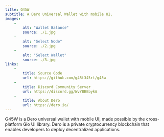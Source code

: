 ```yaml
---
title: G45W
subtitle: A Dero Universal Wallet with mobile UI.
images:
    -
        alt: "Wallet Balance"
        source: ./1.jpg
    -
        alt: "Select Node"
        source: ./2.jpg
    -
        alt: "Select Wallet"
        source: ./3.jpg
links:
    -
        title: Source Code
        url: https://github.com/g45t345rt/g45w
    -
        title: Discord Community Server
        url: https://discord.gg/WvYBBBbykA
    -
        title: About Dero
        url: https://dero.io/
---
```


G45W is a Dero universal wallet with mobile UI, made possible by the cross-platform Gio UI library.
Dero is a private cryptocurrency blockchain that enables developers to deploy decentralized applications.
